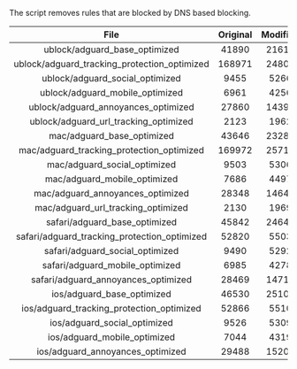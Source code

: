 The script removes rules that are blocked by DNS based blocking.


| File | Original | Modified |
|:----:|:-----:|:-----:|
| ublock/adguard_base_optimized | 41890 | 21614 |
| ublock/adguard_tracking_protection_optimized | 168971 | 24801 |
| ublock/adguard_social_optimized | 9455 | 5266 |
| ublock/adguard_mobile_optimized | 6961 | 4256 |
| ublock/adguard_annoyances_optimized | 27860 | 14399 |
| ublock/adguard_url_tracking_optimized | 2123 | 1962 |
| mac/adguard_base_optimized | 43646 | 23288 |
| mac/adguard_tracking_protection_optimized | 169972 | 25714 |
| mac/adguard_social_optimized | 9503 | 5306 |
| mac/adguard_mobile_optimized | 7686 | 4497 |
| mac/adguard_annoyances_optimized | 28348 | 14640 |
| mac/adguard_url_tracking_optimized | 2130 | 1969 |
| safari/adguard_base_optimized | 45842 | 24641 |
| safari/adguard_tracking_protection_optimized | 52820 | 5503 |
| safari/adguard_social_optimized | 9490 | 5292 |
| safari/adguard_mobile_optimized | 6985 | 4278 |
| safari/adguard_annoyances_optimized | 28469 | 14716 |
| ios/adguard_base_optimized | 46530 | 25101 |
| ios/adguard_tracking_protection_optimized | 52866 | 5510 |
| ios/adguard_social_optimized | 9526 | 5309 |
| ios/adguard_mobile_optimized | 7044 | 4319 |
| ios/adguard_annoyances_optimized | 29488 | 15201 |